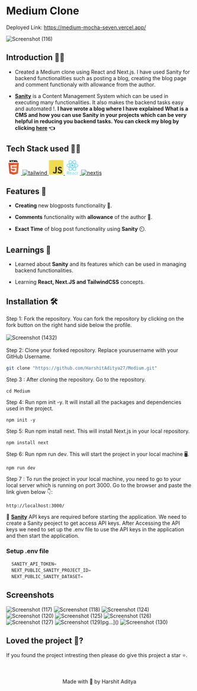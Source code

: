 # Medium Clone 

Deployed Link: https://medium-mocha-seven.vercel.app/ 

![Screenshot (116)](https://github.com/HarshitAditya27/Medium/assets/71604531/ad5bcda8-3491-4ed0-81a9-68e1729b3570)

## Introduction 🐱‍💻

- Created a Medium clone using React and Next.js. I have used Sanity for backend functionalities such as posting a blog, creating the blog page and comment functionaly with allowance from the author. 

- <a href="https://sanity.io/">**Sanity**</a>  is a Content Management System which can be used in executing many functionalities. It also makes the backend tasks easy and automated !. **I have wrote a blog where I have explained What is a CMS and how you can use Sanity in your projects which can be very helpful in reducing you backend tasks. You can ckeck my blog by clicking <a href="https://dev.to/harshitaditya1/understanding-cms-using-sanity-4of">here</a> 👈**
## Tech Stack used 👨‍💻
<p align="left"> 
  <a href="https://www.w3.org/html/" target="_blank"> <img src="https://raw.githubusercontent.com/devicons/devicon/master/icons/html5/html5-original-wordmark.svg" alt="html5" width="40" height="40"/> </a><a href="https://tailwindcss.com/" target="_blank"> <img src="https://www.vectorlogo.zone/logos/tailwindcss/tailwindcss-icon.svg" alt="tailwind" width="40" height="40"/> </a><a href="https://developer.mozilla.org/en-US/docs/Web/JavaScript" target="_blank"> <img src="https://raw.githubusercontent.com/devicons/devicon/master/icons/javascript/javascript-original.svg" alt="javascript" width="40" height="40"/> </a><a href="https://reactjs.org/" target="_blank"> <img src="https://raw.githubusercontent.com/devicons/devicon/master/icons/react/react-original-wordmark.svg" alt="react" width="40" height="40"/> </a> <a href="https://nextjs.org/" target="_blank"> <img src="https://cdn.worldvectorlogo.com/logos/nextjs-3.svg" alt="nextjs" width="40" height="40"/> </a>  

## Features 🧰

- **Creating** new blogposts functionality 📒.
  
- **Comments** functionality with **allowance** of the author 💬.
  
- **Exact Time** of blog post functionality using **Sanity** ⏲️.



## Learnings 📝
  
- Learned about **Sanity** and its features which can be used in managing backend functionalities.

- Learning **React, Next.JS and TailwindCSS** concepts.

## Installation 🛠️
  Step 1: Fork the repository. You can fork the repository by clicking on the fork button on the right hand side below the profile.<br> <br>
![Screenshot (1432)](https://user-images.githubusercontent.com/71604531/176616493-ecba4efe-4ad7-44af-aacc-0ef2aa4a8683.png) 
  <br> <br>
  Step 2: Clone your forked repository. Replace yourusername with your GitHub Username. 
  
  ```bash
git clone "https://github.com/HarshitAditya27/Medium.git"
``` 
  Step 3 : After cloning the repository. Go to the repository. 
  
  ```
cd Medium
``` 
  Step 4: Run npm init -y. It will install all the packages and dependencies used in the project. 
  
  ```
npm init -y 
```
  Step 5: Run npm install next. This will install Next.js in your local repository. 
  
  ```
npm install next 
``` 
  Step 6: Run npm run dev. This will start the project in your local machine 🖥️. 
  
  ```
npm run dev 
``` 
  Step 7 : To run the project in your local machine, you need to go to your local server which is running on port 3000. Go to the browser and paste the link given below 👇: 
  
  ```
 http://localhost:3000/
``` 
  🚨 <a href="https://sanity.io/">**Sanity**</a> API keys are required before starting the application. We need to create a Sanity peoject to get access API keys. After Accessing the API keys we need to set up the .env file to use the API keys in the application and then start the application.
  
  ### Setup .env file


```js 
  SANITY_API_TOKEN= 
  NEXT_PUBLIC_SANITY_PROJECT_ID= 
  NEXT_PUBLIC_SANITY_DATASET= 
```
  ## Screenshots   
  
![Screenshot (117)](https://github.com/HarshitAditya27/Medium/assets/71604531/f48a60cf-7852-49e5-a010-3396c68600ad)
![Screenshot (118)](https://github.com/HarshitAditya27/Medium/assets/71604531/ad513f7d-b852-4f1f-8cb3-cad682fa7931)
![Screenshot (124)](https://github.com/HarshitAditya27/Medium/assets/71604531/20bb30e6-cbc1-4f38-b29e-7fafcc42b2c6)
![Screenshot (120)](https://github.com/HarshitAditya27/Medium/assets/71604531/d5e5a5ea-2421-43c5-b05d-b881aeec1d9a)
![Screenshot (125)](https://github.com/HarshitAditya27/Medium/assets/71604531/5d80c2a1-13d6-4004-add9-144e97ac5648)
![Screenshot (126)](https://github.com/HarshitAditya27/Medium/assets/71604531/abcd101f-1c0d-40f0-ae7f-cd51a7f74239)
![Screenshot (127)](https://github.com/HarshitAditya27/Medium/assets/71604531/fb8266c6-f916-4e29-8623-eab5ad53a0d5)
![Screenshot (129)](https://github.com/HarshitAditya27/Medium/assets/71604531/c7687ae8-9498-4b53-a863-ecfde491729a)pg…]()
![Screenshot (130)](https://github.com/HarshitAditya27/Medium/assets/71604531/76e090b6-ce7d-4472-9184-0445536dd7d8)
  ## Loved the project 💖? 


  
  If you found the project intresting then please do give this project a star ⭐. 
  <br> <br> <br>
   <p align="center" width="100%">
   Made with 💖 by Harshit Aditya   
</p>
